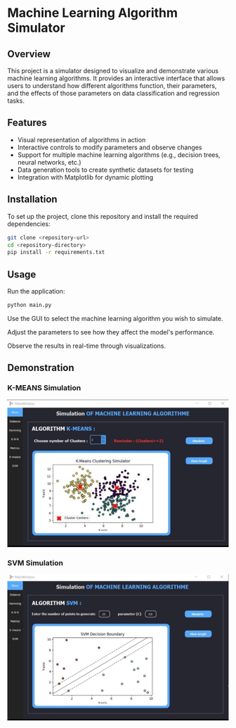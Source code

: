 # Machine Learning Algorithm Simulator

## Overview

This project is a simulator designed to visualize and demonstrate various machine learning algorithms. It provides an interactive interface that allows users to understand how different algorithms function, their parameters, and the effects of those parameters on data classification and regression tasks.

## Features

- Visual representation of algorithms in action
- Interactive controls to modify parameters and observe changes
- Support for multiple machine learning algorithms (e.g., decision trees, neural networks, etc.)
- Data generation tools to create synthetic datasets for testing
- Integration with Matplotlib for dynamic plotting

## Installation

To set up the project, clone this repository and install the required dependencies:

```bash
git clone <repository-url>
cd <repository-directory>
pip install -r requirements.txt
```

## Usage

Run the application:

```bash
python main.py
```
Use the GUI to select the machine learning algorithm you wish to simulate.

Adjust the parameters to see how they affect the model's performance.

Observe the results in real-time through visualizations.

## Demonstration

### K-MEANS Simulation 

![K-MEANS Simulation](Demo/DEMO1.PNG)

### SVM Simulation 

![SVM Simulation](Demo/DEMO2.PNG)
